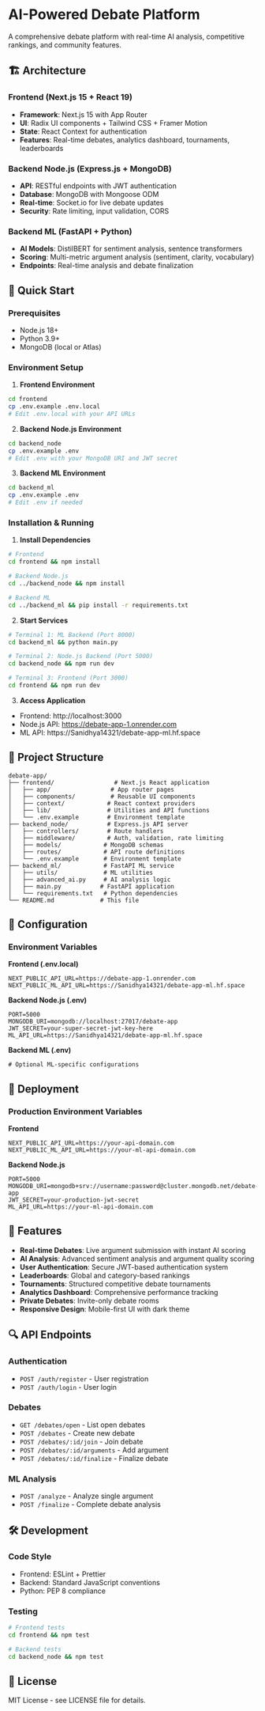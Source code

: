 # AI-Powered Debate Platform

A comprehensive debate platform with real-time AI analysis, competitive rankings, and community features.

## 🏗️ Architecture

### Frontend (Next.js 15 + React 19)
- **Framework**: Next.js 15 with App Router
- **UI**: Radix UI components + Tailwind CSS + Framer Motion
- **State**: React Context for authentication
- **Features**: Real-time debates, analytics dashboard, tournaments, leaderboards

### Backend Node.js (Express.js + MongoDB)
- **API**: RESTful endpoints with JWT authentication
- **Database**: MongoDB with Mongoose ODM
- **Real-time**: Socket.io for live debate updates
- **Security**: Rate limiting, input validation, CORS

### Backend ML (FastAPI + Python)
- **AI Models**: DistilBERT for sentiment analysis, sentence transformers
- **Scoring**: Multi-metric argument analysis (sentiment, clarity, vocabulary)
- **Endpoints**: Real-time analysis and debate finalization

## 🚀 Quick Start

### Prerequisites
- Node.js 18+
- Python 3.9+
- MongoDB (local or Atlas)

### Environment Setup

1. **Frontend Environment**
```bash
cd frontend
cp .env.example .env.local
# Edit .env.local with your API URLs
```

2. **Backend Node.js Environment**
```bash
cd backend_node
cp .env.example .env
# Edit .env with your MongoDB URI and JWT secret
```

3. **Backend ML Environment**
```bash
cd backend_ml
cp .env.example .env
# Edit .env if needed
```

### Installation & Running

1. **Install Dependencies**
```bash
# Frontend
cd frontend && npm install

# Backend Node.js
cd ../backend_node && npm install

# Backend ML
cd ../backend_ml && pip install -r requirements.txt
```

2. **Start Services**
```bash
# Terminal 1: ML Backend (Port 8000)
cd backend_ml && python main.py

# Terminal 2: Node.js Backend (Port 5000)
cd backend_node && npm run dev

# Terminal 3: Frontend (Port 3000)
cd frontend && npm run dev
```

3. **Access Application**
- Frontend: http://localhost:3000
- Node.js API: https://debate-app-1.onrender.com
- ML API: https://Sanidhya14321/debate-app-ml.hf.space

## 📁 Project Structure

```
debate-app/
├── frontend/                 # Next.js React application
│   ├── app/                 # App router pages
│   ├── components/          # Reusable UI components
│   ├── context/            # React context providers
│   ├── lib/                # Utilities and API functions
│   └── .env.example        # Environment template
├── backend_node/           # Express.js API server
│   ├── controllers/        # Route handlers
│   ├── middleware/         # Auth, validation, rate limiting
│   ├── models/            # MongoDB schemas
│   ├── routes/            # API route definitions
│   └── .env.example       # Environment template
├── backend_ml/            # FastAPI ML service
│   ├── utils/             # ML utilities
│   ├── advanced_ai.py     # AI analysis logic
│   ├── main.py           # FastAPI application
│   └── requirements.txt   # Python dependencies
└── README.md             # This file
```

## 🔧 Configuration

### Environment Variables

**Frontend (.env.local)**
```
NEXT_PUBLIC_API_URL=https://debate-app-1.onrender.com
NEXT_PUBLIC_ML_API_URL=https://Sanidhya14321/debate-app-ml.hf.space
```

**Backend Node.js (.env)**
```
PORT=5000
MONGODB_URI=mongodb://localhost:27017/debate-app
JWT_SECRET=your-super-secret-jwt-key-here
ML_API_URL=https://Sanidhya14321/debate-app-ml.hf.space
```

**Backend ML (.env)**
```
# Optional ML-specific configurations
```

## 🚀 Deployment

### Production Environment Variables

**Frontend**
```
NEXT_PUBLIC_API_URL=https://your-api-domain.com
NEXT_PUBLIC_ML_API_URL=https://your-ml-api-domain.com
```

**Backend Node.js**
```
PORT=5000
MONGODB_URI=mongodb+srv://username:password@cluster.mongodb.net/debate-app
JWT_SECRET=your-production-jwt-secret
ML_API_URL=https://your-ml-api-domain.com
```

## 🎯 Features

- **Real-time Debates**: Live argument submission with instant AI scoring
- **AI Analysis**: Advanced sentiment analysis and argument quality scoring
- **User Authentication**: Secure JWT-based authentication system
- **Leaderboards**: Global and category-based rankings
- **Tournaments**: Structured competitive debate tournaments
- **Analytics Dashboard**: Comprehensive performance tracking
- **Private Debates**: Invite-only debate rooms
- **Responsive Design**: Mobile-first UI with dark theme

## 🔍 API Endpoints

### Authentication
- `POST /auth/register` - User registration
- `POST /auth/login` - User login

### Debates
- `GET /debates/open` - List open debates
- `POST /debates` - Create new debate
- `POST /debates/:id/join` - Join debate
- `POST /debates/:id/arguments` - Add argument
- `POST /debates/:id/finalize` - Finalize debate

### ML Analysis
- `POST /analyze` - Analyze single argument
- `POST /finalize` - Complete debate analysis

## 🛠️ Development

### Code Style
- Frontend: ESLint + Prettier
- Backend: Standard JavaScript conventions
- Python: PEP 8 compliance

### Testing
```bash
# Frontend tests
cd frontend && npm test

# Backend tests
cd backend_node && npm test
```

## 📝 License

MIT License - see LICENSE file for details.
